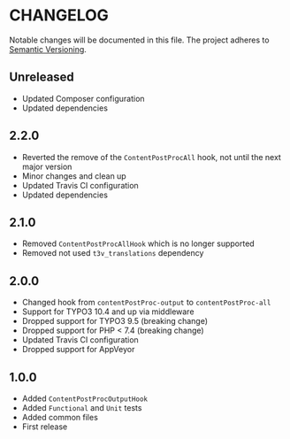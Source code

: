 CHANGELOG
=========

Notable changes will be documented in this file. The project adheres to [Semantic Versioning].

Unreleased
----------

* Updated Composer configuration
* Updated dependencies

2.2.0
-----

* Reverted the remove of the `ContentPostProcAll` hook, not until the next major version
* Minor changes and clean up
* Updated Travis CI configuration
* Updated dependencies

2.1.0
-----

* Removed `ContentPostProcAllHook` which is no longer supported
* Removed not used `t3v_translations` dependency

2.0.0
-----

* Changed hook from `contentPostProc-output` to `contentPostProc-all`
* Support for TYPO3 10.4 and up via middleware
* Dropped support for TYPO3 9.5 (breaking change)
* Dropped support for PHP < 7.4 (breaking change)
* Updated Travis CI configuration
* Dropped support for AppVeyor

1.0.0
-----

* Added `ContentPostProcOutputHook`
* Added `Functional` and `Unit` tests
* Added common files
* First release

[Semantic Versioning]: http://semver.org "Semantic Versioning"

